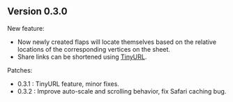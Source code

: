 
## Version 0.3.0

New feature:
- Now newly created flaps will locate themselves based on the relative locations of the corresponding vertices on the sheet.
- Share links can be shortened using [TinyURL](https://tinyurl.com/).

Patches:
- 0.3.1 : TinyURL feature, minor fixes.
- 0.3.2 : Improve auto-scale and scrolling behavior, fix Safari caching bug.
